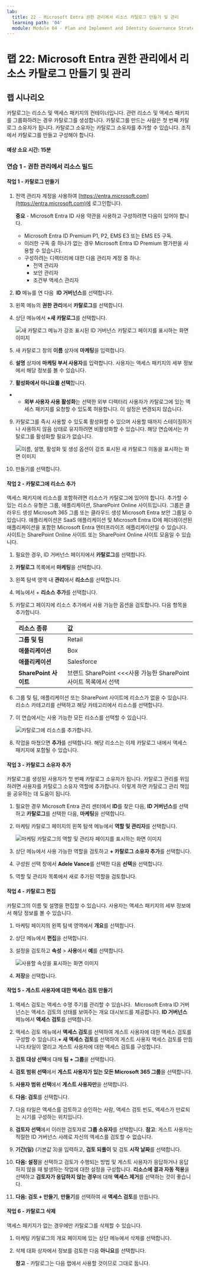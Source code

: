 ```yaml
---
lab:
  title: 22 - Microsoft Entra 권한 관리에서 리소스 카탈로그 만들기 및 관리
  learning path: '04'
  module: Module 04 - Plan and Implement and Identity Governance Strategy
---
```


# 랩 22: Microsoft Entra 권한 관리에서 리소스 카탈로그 만들기 및 관리

## 랩 시나리오

카탈로그는 리소스 및 액세스 패키지의 컨테이너입니다. 관련 리소스 및 액세스 패키지를 그룹화하려는 경우 카탈로그를 생성합니다. 카탈로그를 만드는 사람은 첫 번째 카탈로그 소유자가 됩니다. 카탈로그 소유자는 카탈로그 소유자를 추가할 수 있습니다. 조직에서 카탈로그를 만들고 구성해야 합니다.

#### 예상 소요 시간: 15분

### 연습 1 - 권한 관리에서 리소스 빌드

#### 작업 1 - 카탈로그 만들기

1. 전역 관리자 계정을 사용하여 [https://entra.microsoft.com](https://entra.microsoft.com)에 로그인합니다.

    **중요** - Microsoft Entra ID 사용 약관을 사용하고 구성하려면 다음이 있어야 합니다.
    - Microsoft Entra ID Premium P1, P2, EMS E3 또는 EMS E5 구독.
    - 이러한 구독 중 하나가 없는 경우 Microsoft Entra ID Premium 평가판을 사용할 수 있습니다.
    - 구성하려는 디렉터리에 대한 다음 관리자 계정 중 하나:
        - 전역 관리자
        - 보안 관리자
        - 조건부 액세스 관리자

2. **ID** 메뉴를 연 다음  **ID 거버넌스**를 선택합니다.

3. 왼쪽 메뉴의 **권한 관리**에서 **카탈로그**를 선택합니다.

4. 상단 메뉴에서 **+새 카탈로그**를 선택합니다.

    ![새 카탈로그 메뉴가 강조 표시된 ID 거버넌스 카탈로그 페이지를 표시하는 화면 이미지 ](./media/lp4-mod1-identity-governance-new-catalog.png)

5. 새 카탈로그 창의 **이름** 상자에 **마케팅**을 입력합니다.

6. **설명** 상자에 **마케팅 부서 사용자**를 입력합니다. 사용자는 액세스 패키지의 세부 정보에서 해당 정보를 볼 수 있습니다.

7. **활성화에서 아니요를 선택**합니다.

- - **외부 사용자 사용 활성화**는 선택한 외부 디렉터리 사용자가 카탈로그에 있는 액세스 패키지를 요청할 수 있도록 허용합니다. 이 설정은 변경되지 않습니다.

9. 카탈로그를 즉시 사용할 수 있도록 활성화할 수 있으며 사용할 때까지 스테이징하거나 사용하지 않음 상태로 유지하려면 비활성화할 수 있습니다. 해당 연습에서는 카탈로그를 활성화할 필요가 없습니다.

    ![이름, 설명, 활성화 및 생성 옵션이 강조 표시된 새 카탈로그 이동을 표시하는 화면 이미지](./media/lp4-mod1-new-catalog-marketing.png)

10. 만들기를 선택합니다.

#### 작업 2 - 카탈로그에 리소스 추가

액세스 패키지에 리소스를 포함하려면 리소스가 카탈로그에 있어야 합니다. 추가할 수 있는 리소스 유형은 그룹, 애플리케이션, SharePoint Online 사이트입니다. 그룹은 클라우드 생성 Microsoft 365 그룹 또는 클라우드 생성 Microsoft Entra 보안 그룹일 수 있습니다. 애플리케이션은 SaaS 애플리케이션 및 Microsoft Entra ID에 페더레이션된 애플리케이션을 포함한 Microsoft Entra 엔터프라이즈 애플리케이션일 수 있습니다. 사이트는 SharePoint Online 사이트 또는 SharePoint Online 사이트 모음일 수 있습니다.

1. 필요한 경우, ID 거버넌스 페이지에서 **카탈로그**를 선택합니다.

2. **카탈로그** 목록에서 **마케팅**을 선택합니다.

3. 왼쪽 탐색 영역 내 **관리**에서 **리소스**를 선택합니다.

4. 메뉴에서 + **리소스 추가**를 선택합니다.

5. 카탈로그 페이지에 리소스 추가에서 사용 가능한 옵션을 검토합니다.  다음 항목을 추가합니다.

   | 리소스 종류 | 값 |
   | :------------- | :---------- |
   |  **그룹 및 팀** | Retail |
   |  **애플리케이션** | Box |
   |  **애플리케이션** | Salesforce |
   |  **SharePoint 사이트** | 브랜드 SharePoint <<<사용 가능한 SharePoint 사이트 목록에서 선택 |

6. 그룹 및 팀, 애플리케이션 또는 SharePoint 사이트에 리소스가 없을 수 있습니다. 리소스 카테고리를 선택하고 해당 카테고리에서 리소스를 선택합니다.

7. 이 연습에서는 사용 가능한 모든 리소스를 선택할 수 있습니다.

    ![카탈로그에 리소스를 추가합니다.](./media/catalog-add-resources.png)

8. 작업을 마쳤으면 **추가**를 선택합니다. 해당 리소스는 이제 카탈로그 내에서 액세스 패키지에 포함될 수 있습니다.

#### 작업 3 - 카탈로그 소유자 추가

카탈로그를 생성된 사용자가 첫 번째 카탈로그 소유자가 됩니다. 카탈로그 관리를 위임하려면 사용자를 카탈로그 소유자 역할에 추가합니다. 이렇게 하면 카탈로그 관리 책임을 공유하는 데 도움이 됩니다.

1. 필요한 경우 Microsoft Entra 관리 센터에서 **ID**를 찾은 다음, **ID 거버넌스**를 선택하고 **카탈로그**를 선택한 다음, **마케팅**을 선택합니다.

2. 마케팅 카탈로그 페이지의 왼쪽 탐색 메뉴에서 **역할 및 관리자**를 선택합니다.

    ![마케팅 카탈로그의 역할 및 관리자 페이지를 표시하는 화면 이미지](./media/lp4-mod1-catalog-roles-and-admins.png)

3. 상단 메뉴에서 사용 가능한 역할을 검토하고 **+ 카탈로그 소유자 추가**를 선택합니다.

4. 구성원 선택 창에서 **Adele Vance**를 선택한 다음 **선택**을 선택합니다.

5. 역할 및 관리자 목록에서 새로 추가된 역할을 검토합니다.

#### 작업 4 - 카탈로그 편집

카탈로그의 이름 및 설명을 편집할 수 있습니다. 사용자는 액세스 패키지의 세부 정보에서 해당 정보를 볼 수 있습니다.

1. 마케팅 페이지의 왼쪽 탐색 영역에서 **개요**를 선택합니다.

2. 상단 메뉴에서 **편집**을 선택합니다.

3. 설정을 검토하고 **속성** > **사용**에서 **예**를 선택합니다.

    ![사용할 속성을 표시하는 화면 이미지](./media/lp4-mod1-edit-marketing-catalog.png)

4. **저장**을 선택합니다.

#### 작업 5 - 게스트 사용자에 대한 액세스 검토 만들기

1. 액세스 검토는 액세스 수명 주기를 관리할 수 있습니다.  Microsoft Entra ID 거버넌스는 액세스 검토의 상태를 보여주는 개요 대시보드를 제공합니다. **ID 거버넌스** 메뉴에서 **액세스 검토**를 선택합니다.

1. 액세스 검토 메뉴에서 **액세스 검토**를 선택하여 게스트 사용자에 대한 액세스 검토를 구성할 수 있습니다.**+ 새 액세스 검토**를 선택하여 게스트 사용자 액세스 검토를 만듭니다.타일이 열리고 게스트 사용자에 대한 액세스 검토를 구성합니다.

1. **검토 대상 선택**에 대해 **팀 + 그룹**을 선택합니다.

1. **검토 범위 선택**에서 **게스트 사용자가 있는 모든 Microsoft 365 그룹**을 선택합니다.

1. **사용자 범위 선택**에서 **게스트 사용자만**을 선택합니다.

1. **다음: 검토**를 선택합니다.

1. 다음 타일은 액세스를 검토하고 승인하는 사람, 액세스 검토 빈도, 액세스가 만료되는 시기를 구성하는 위치입니다.

1. **검토자 선택**에서 이러한 검토자로 **그룹 소유자**를 선택합니다. **참고**: 게스트 사용자는 적절한 ID 거버넌스 사례로 자신의 액세스를 검토할 수 없습니다.

1. **기간(일)** (기본값 3)을 입력하고, **검토 되풀이** 및 검토 **시작 날짜**를 선택합니다.

1. **다음: 설정**을 선택하고 검토가 수행되는 방법 및 게스트 사용자가 응답하거나 응답하지 않을 때 발생하는 작업에 대한 설정을 구성합니다.  **리소스에 결과 자동 적용**을 선택하고 **검토자가 응답하지 않는 경우**에 대해 **액세스 제거**를 선택하는 것이 좋습니다. 

1. **다음: 검토 + 만들기**, **만들기**를 선택하여 새 **액세스 검토**를 만듭니다.


#### 작업 6 - 카탈로그 삭제

액세스 패키지가 없는 경우에만 카탈로그를 삭제할 수 있습니다.

1. 마케팅 카탈로그의 개요 페이지에 있는 상단 메뉴에서 삭제를 선택합니다.

2. 삭제 대화 상자에서 정보를 검토한 다음 **아니요**를 선택합니다.

    **참고** - 카탈로그는 다음 랩에서 사용할 것이므로 그대로 둡니다.
